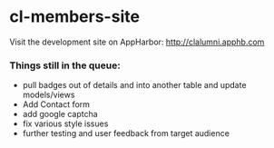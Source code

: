 # cl-members-site
Visit the development site on AppHarbor: http://clalumni.apphb.com
<h3>Things still in the queue:</h3>
<ul>
<li>pull badges out of details and into another table and update models/views</li>
<li>Add Contact form</li>
<li>add google captcha</li>
<li>fix various style issues</li>
<li>further testing and user feedback from target audience</li>
</ul>




